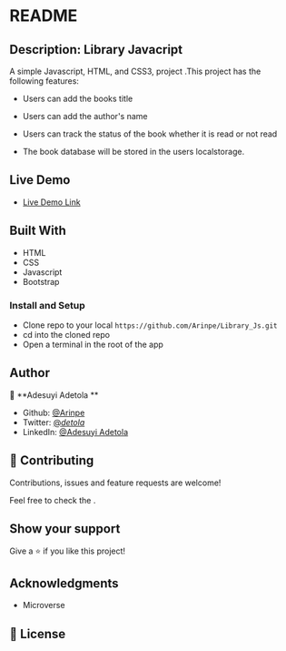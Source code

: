 # README

## Description: Library Javacript

A simple Javascript, HTML, and CSS3, project .This project has the following features:

- Users can add the books title 

- Users can add the author's name

- Users can track the status of the book whether it is read or not read

-  The book database will be stored in the users localstorage.


## Live Demo

- [Live Demo Link](https://raw.githack.com/Arinpe/JsLibrary/tree/feature)


## Built With
- HTML
- CSS
- Javascript
- Bootstrap

### Install and Setup

- Clone repo to your local `https://github.com/Arinpe/Library_Js.git`
- cd into the cloned repo
- Open a terminal in the root of the app


## Author

👤 **Adesuyi Adetola **

- Github: [@Arinpe](https://github.com/Arinpe)
- Twitter: [@_detola_](https://github.com/Arinpe)
- LinkedIn: [@Adesuyi Adetola](https://www.linkedin.com/in/aadetola/)

## 🤝 Contributing

Contributions, issues and feature requests are welcome!

Feel free to check the []().

## Show your support

Give a ⭐️ if you like this project!

## Acknowledgments

- Microverse


## 📝 License
